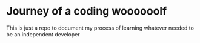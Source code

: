 # Journey of a coding woooooolf

This is just a repo to document my process of learning whatever needed to be an independent developer
